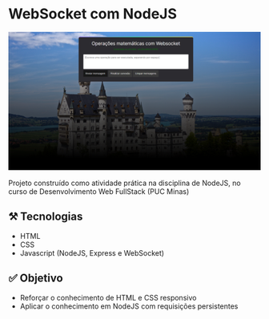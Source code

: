 # WebSocket com NodeJS

![preview](./.github/preview.png)

Projeto construído como atividade prática na disciplina de NodeJS, no curso de Desenvolvimento Web FullStack (PUC Minas)


## ⚒️ Tecnologias
- HTML
- CSS
- Javascript (NodeJS, Express e WebSocket)

## ✅ Objetivo
- Reforçar o conhecimento de HTML e CSS responsivo
- Aplicar o conhecimento em NodeJS com requisições persistentes